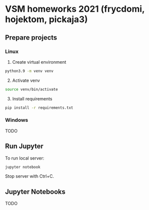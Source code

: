 # VSM homeworks 2021 (frycdomi, hojektom, pickaja3)

## Prepare projects

### Linux

1. Create virtual environment

```bash
python3.9 -m venv venv
```

2. Activate venv

```bash
source venv/bin/activate
```

3. Install requirements

```bash
pip install -r requirements.txt
```

### Windows

TODO

## Run Jupyter

To run local server:

```bash
jupyter notebook
```

Stop server with Ctrl+C.

## Jupyter Notebooks

TODO

